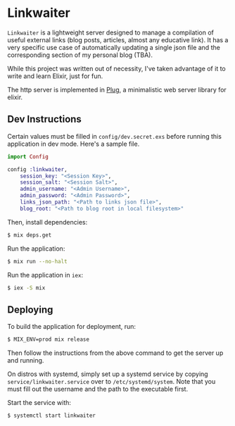 # Linkwaiter

`Linkwaiter` is a lightweight server designed to manage a compilation of useful external links (blog posts, articles, almost any educative link).
It has a very specific use case of automatically updating a single json file and the corresponding section of my personal blog (TBA).

While this project was written out of necessity, I've taken advantage of it to write and learn Elixir, just for fun.

The http server is implemented in [Plug](https://github.com/elixir-plug/plug), a minimalistic web server library for elixir.

## Dev Instructions
Certain values must be filled in `config/dev.secret.exs` before running this application in dev mode.
Here's a sample file.
```elixir
import Config

config :linkwaiter,
    session_key: "<Session Key>",
    session_salt: "<Session Salt>",
    admin_username: "<Admin Username>",
    admin_password: "<Admin Password>",
    links_json_path: "<Path to links json file>",
    blog_root: "<Path to blog root in local filesystem>"
```

Then, install dependencies:
```bash
$ mix deps.get
```

Run the application:
```bash
$ mix run --no-halt
```

Run the application in `iex`:
```bash
$ iex -S mix
```

## Deploying
To build the application for deployment, run:
```bash
$ MIX_ENV=prod mix release
```
Then follow the instructions from the above command to get the server up and running.

On distros with systemd, simply set up a systemd service by copying `service/linkwaiter.service` over to `/etc/systemd/system`. Note that you must fill out the username and the path to the executable first.

Start the service with:
```bash
$ systemctl start linkwaiter
```
